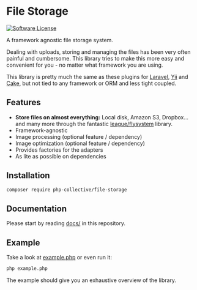 # File Storage

[![Software License](https://img.shields.io/badge/license-MIT-brightgreen.svg?style=flat-square)](LICENSE)

A framework agnostic file storage system.

Dealing with uploads, storing and managing the files has been very often painful and cumbersome. This library tries to make this more easy and convenient for you - no matter what framework you are using.

This library is pretty much the same as these plugins for [Laravel](https://github.com/spatie/laravel-medialibrary), [Yii](https://github.com/yii2tech/file-storage) and [Cake](https://github.com/burzum/cakephp-file-storage), but not tied to any framework or ORM and less tight coupled.

## Features

 * **Store files on almost everything:** Local disk, Amazon S3, Dropbox... and many more through the fantastic [league/flysystem](thephpleague/flysystem) library.
 * Framework-agnostic
 * Image processing (optional feature / dependency)
 * Image optimization (optional feature / dependency)
 * Provides factories for the adapters
 * As lite as possible on dependencies

## Installation

```sh
composer require php-collective/file-storage
```

## Documentation

Please start by reading [docs/](/docs/readme.md) in this repository.

## Example

Take a look at [example.php](example.php) or even run it:

```php
php example.php
```

The example should give you an exhaustive overview of the library.
